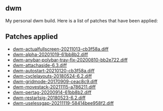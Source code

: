 ## dwm

My personal dwm build.  Here is a list of patches that have been applied:

Patches applied
---------------
- [dwm-actualfullscreen-20211013-cb3f58a.diff](https://dwm.suckless.org/patches/actualfullscreen/)
- [dwm-alpha-20201019-61bb8b2.diff](https://dwm.suckless.org/patches/alpha/)
- [dwm-anybar-polybar-tray-fix-20200810-bb2e722.diff](https://dwm.suckless.org/patches/anybar/)
- [dwm-attachaside-6.3.diff](https://dwm.suckless.org/patches/attachaside)
- [dwm-autostart-20210120-cb3f58a.diff](https://dwm.suckless.org/patches/autostart/)
- [dwm-cyclelayouts-20180524-6.2.diff](https://dwm.suckless.org/patches/cyclelayouts/)
- [dwm-gridmode-20170909-ceac8c9.diff](https://dwm.suckless.org/patches/gridmode/)
- [dwm-movestack-20211115-a786211.diff](https://dwm.suckless.org/patches/movestack/)
- [dwm-pertag-20200914-61bb8b2.diff](https://dwm.suckless.org/patches/pertag/)
- [dwm-restartsig-20180523-6.2.diff](https://dwm.suckless.org/patches/restartsig/)
- [dwm-uselessgap-20211119-58414bee958f2.diff](https://dwm.suckless.org/patches/uselessgap/)
